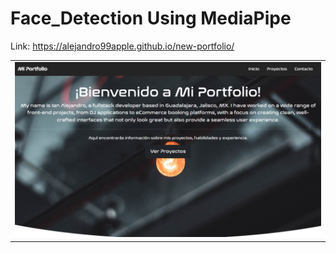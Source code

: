 # Face_Detection Using MediaPipe

Link: https://alejandro99apple.github.io/new-portfolio/


<table>
<tr>
<td width="50%">
<div align="center">
<a href="https://alejandro99apple.github.io/new-portfolio/" target="_blank"><img src="https://github.com/alejandro99apple/new-portfolio/blob/master/portfolio_capture.png"></a>
</div>                                                                                     
</td>
                                                          
</table>               
